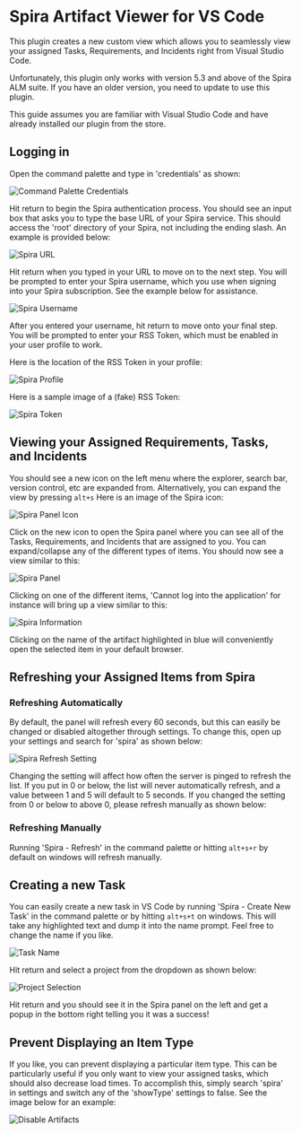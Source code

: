# Spira Artifact Viewer for VS Code

This plugin creates a new custom view which allows you to seamlessly view your assigned Tasks, Requirements, and Incidents right from Visual Studio Code. 

Unfortunately, this plugin only works with version 5.3 and above of the Spira ALM suite. If you have an older version, you need to update to use this plugin.

This guide assumes you are familiar with Visual Studio Code and have already installed our plugin from the store. 
## Logging in
Open the command palette and type in 'credentials' as shown: 

![Command Palette Credentials](https://raw.githubusercontent.com/Inflectra/spira-vscode/master/media/Accessing%20Credentials.PNG)

Hit return to begin the Spira authentication process. You should see an input box that asks you to type the base URL of your Spira service. This should access the 'root' directory of your Spira, not including the ending slash. An example is provided below:

![Spira URL](https://raw.githubusercontent.com/Inflectra/spira-vscode/master/media/Url.PNG)

Hit return when you typed in your URL to move on to the next step. You will be prompted to enter your Spira username, which you use when signing into your Spira subscription. See the example below for assistance.

![Spira Username](https://raw.githubusercontent.com/Inflectra/spira-vscode/master/media/Username.PNG)

After you entered your username, hit return to move onto your final step. You will be prompted to enter your RSS Token, which must be enabled in your user profile to work. 

Here is the location of the RSS Token in your profile:

![Spira Profile](https://raw.githubusercontent.com/Inflectra/spira-vscode/master/media/Spira%20Profile.PNG)

Here is a sample image of a (fake) RSS Token:

![Spira Token](https://raw.githubusercontent.com/Inflectra/spira-vscode/master/media/RSS%20Token.PNG)

## Viewing your Assigned Requirements, Tasks, and Incidents
You should see a new icon on the left menu where the explorer, search bar, version control, etc are expanded from. Alternatively, you can expand the view by pressing `alt+s` Here is an image of the Spira icon:

![Spira Panel Icon](https://raw.githubusercontent.com/Inflectra/spira-vscode/master/media/Panel%20Icon.PNG)

Click on the new icon to open the Spira panel where you can see all of the Tasks, Requirements, and Incidents that are assigned to you. You can expand/collapse any of the different types of items. You should now see a view similar to this:

![Spira Panel](https://raw.githubusercontent.com/Inflectra/spira-vscode/master/media/Panel.PNG)

Clicking on one of the different items, 'Cannot log into the application' for instance will bring up a view similar to this:

![Spira Information](https://raw.githubusercontent.com/Inflectra/spira-vscode/master/media/Artifact%20Information.PNG)

Clicking on the name of the artifact highlighted in blue will conveniently open the selected item in your default browser. 

## Refreshing your Assigned Items from Spira
### Refreshing Automatically
By default, the panel will refresh every 60 seconds, but this can easily be changed or disabled altogether through settings. To change this, open up your settings and search for 'spira' as shown below:

![Spira Refresh Setting](https://raw.githubusercontent.com/Inflectra/spira-vscode/master/media/Refresh%20Setting.PNG)

Changing the setting will affect how often the server is pinged to refresh the list. If you put in 0 or below, the list will never automatically refresh, and a value between 1 and 5 will default to 5 seconds. If you changed the setting from 0 or below to above 0, please refresh manually as shown below:
### Refreshing Manually
Running 'Spira - Refresh' in the command palette or hitting `alt+s+r` by default on windows will refresh manually.

## Creating a new Task
You can easily create a new task in VS Code by running 'Spira - Create New Task' in the command palette or by hitting `alt+s+t` on windows. This will take any highlighted text and dump it into the name prompt. Feel free to change the name if you like.

![Task Name](https://raw.githubusercontent.com/Inflectra/spira-vscode/master/media/Task%20Name.PNG)

Hit return and select a project from the dropdown as shown below:

![Project Selection](https://raw.githubusercontent.com/Inflectra/spira-vscode/master/media/Project%20Select.PNG)

Hit return and you should see it in the Spira panel on the left and get a popup in the bottom right telling you it was a success!

## Prevent Displaying an Item Type
If you like, you can prevent displaying a particular item type. This can be particularly useful if you only want to view your assigned tasks, which should also decrease load times. To accomplish this, simply search 'spira' in settings and switch any of the 'showType' settings to false. See the image below for an example:

![Disable Artifacts](https://raw.githubusercontent.com/Inflectra/spira-vscode/master/media/Disable%20Artifact%20Type.PNG)
